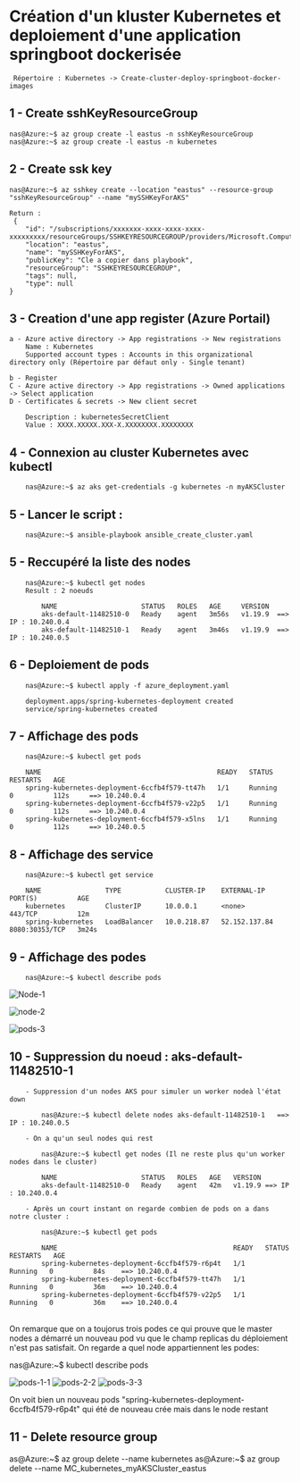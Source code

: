<h1> Création d'un kluster Kubernetes et deploiement d'une application springboot dockerisée</h2>
     
	 Répertoire : Kubernetes -> Create-cluster-deploy-springboot-docker-images

<h2> 1 - Create sshKeyResourceGroup </h2>

	nas@Azure:~$ az group create -l eastus -n sshKeyResourceGroup
	nas@Azure:~$ az group create -l eastus -n kubernetes

<h2> 2 - Create ssk key </h2>

	nas@Azure:~$ az sshkey create --location "eastus" --resource-group "sshKeyResourceGroup" --name "mySSHKeyForAKS"
	 
    Return : 
	 {
		"id": "/subscriptions/xxxxxxx-xxxx-xxxx-xxxx-xxxxxxxxx/resourceGroups/SSHKEYRESOURCEGROUP/providers/Microsoft.Compute/sshPublicKeys/mySSHKeyForAKS",
		"location": "eastus",
		"name": "mySSHKeyForAKS",
		"publicKey": "Cle a copier dans playbook",
		"resourceGroup": "SSHKEYRESOURCEGROUP",
		"tags": null,
		"type": null
	}
<h2> 3 - Creation d'une app register (Azure Portail) </h2>

	a - Azure active directory -> App registrations -> New registrations
		Name : Kubernetes
		Supported account types : Accounts in this organizational directory only (Répertoire par défaut only - Single tenant)
		
	b - Register
	C - Azure active directory -> App registrations -> Owned applications -> Select application
	D - Certificates & secrets -> New client secret
	
	    Description : kubernetesSecretClient
		Value : XXXX.XXXXX.XXX-X.XXXXXXXX.XXXXXXXX
	 
<h2> 4 - Connexion au cluster Kubernetes avec kubectl </h2>

		nas@Azure:~$ az aks get-credentials -g kubernetes -n myAKSCluster
		
<h2> 5 - Lancer le script : </h2>
 
		nas@Azure:~$ ansible-playbook ansible_create_cluster.yaml
	 
<h2> 5 - Reccupéré la liste des nodes </h2>
 
		nas@Azure:~$ kubectl get nodes
		Result : 2 noeuds
				
			NAME                     STATUS   ROLES   AGE     VERSION
			aks-default-11482510-0   Ready    agent   3m56s   v1.19.9  ==> IP : 10.240.0.4
			aks-default-11482510-1   Ready    agent   3m46s   v1.19.9  ==> IP : 10.240.0.5
			
		
<h2>  6 - Deploiement de pods </h2>
    
		nas@Azure:~$ kubectl apply -f azure_deployment.yaml
		
	    deployment.apps/spring-kubernetes-deployment created
        service/spring-kubernetes created
		
<h2>  7 - Affichage des pods </h2>

		nas@Azure:~$ kubectl get pods
		
		NAME                                            READY   STATUS    RESTARTS   AGE
		spring-kubernetes-deployment-6ccfb4f579-tt47h   1/1     Running   0          112s     ==> 10.240.0.4
		spring-kubernetes-deployment-6ccfb4f579-v22p5   1/1     Running   0          112s     ==> 10.240.0.4
		spring-kubernetes-deployment-6ccfb4f579-x5lns   1/1     Running   0          112s     ==> 10.240.0.5
		
<h2>  8 - Affichage des service </h2>

		nas@Azure:~$ kubectl get service
		
		NAME                TYPE           CLUSTER-IP    EXTERNAL-IP     PORT(S)          AGE
		kubernetes          ClusterIP      10.0.0.1      <none>          443/TCP          12m
		spring-kubernetes   LoadBalancer   10.0.218.87   52.152.137.84   8080:30353/TCP   3m24s
		
<h2>  9 - Affichage des podes </h2>	
	
		nas@Azure:~$ kubectl describe pods
		
<a></a>
![Node-1](https://user-images.githubusercontent.com/5339905/127657674-f5c9ac4e-ad15-44f9-89b5-516cb9a716e5.jpg)

![node-2](https://user-images.githubusercontent.com/5339905/127658605-50b0d069-c861-4f9c-8843-be8511fe060c.jpg)

![pods-3](https://user-images.githubusercontent.com/5339905/127658661-60a67043-7dea-4a8d-80d3-394eb0f6974a.jpg)
		
		
<h2>  10 - Suppression du noeud : aks-default-11482510-1</h2>	
		
		- Suppression d'un nodes AKS pour simuler un worker nodeà l'état down
		
			nas@Azure:~$ kubectl delete nodes aks-default-11482510-1   ==> IP : 10.240.0.5 
			
		- On a qu'un seul nodes qui rest	
		
			nas@Azure:~$ kubectl get nodes (Il ne reste plus qu'un worker nodes dans le cluster)
			
			NAME                     STATUS   ROLES   AGE   VERSION
			aks-default-11482510-0   Ready    agent   42m   v1.19.9 ==> IP : 10.240.0.4
			
		- Après un court instant on regarde combien de pods on a dans notre cluster :
		
		    nas@Azure:~$ kubectl get pods
			
			NAME                                            READY   STATUS    RESTARTS   AGE
			spring-kubernetes-deployment-6ccfb4f579-r6p4t   1/1     Running   0          84s    ==> 10.240.0.4
			spring-kubernetes-deployment-6ccfb4f579-tt47h   1/1     Running   0          36m    ==> 10.240.0.4
			spring-kubernetes-deployment-6ccfb4f579-v22p5   1/1     Running   0          36m    ==> 10.240.0.4
<a></a>		
On remarque que on a toujorus trois podes ce qui prouve que le master nodes a démarré un nouveau pod vu que le champ replicas du déploiement n'est pas satisfait.
On regarde a quel node appartiennent les podes:
				
nas@Azure:~$ kubectl describe pods
<a></a>

![pods-1-1](https://user-images.githubusercontent.com/5339905/127658876-719adea8-7c94-4a14-a0a7-45869e754ca8.jpg)
![pods-2-2](https://user-images.githubusercontent.com/5339905/127658894-2d398527-7a23-4a27-99e0-0d4165373d6d.jpg)
![pods-3-3](https://user-images.githubusercontent.com/5339905/127658909-ee0dfb02-47c0-4377-babc-5889e01df5b5.jpg)

On voit bien un nouveau pods "spring-kubernetes-deployment-6ccfb4f579-r6p4t" qui été de nouveau crée mais dans le node restant 

<h2>  11 - Delete resource group </h2>
as@Azure:~$ az group delete --name kubernetes
as@Azure:~$ az group delete --name MC_kubernetes_myAKSCluster_eastus





